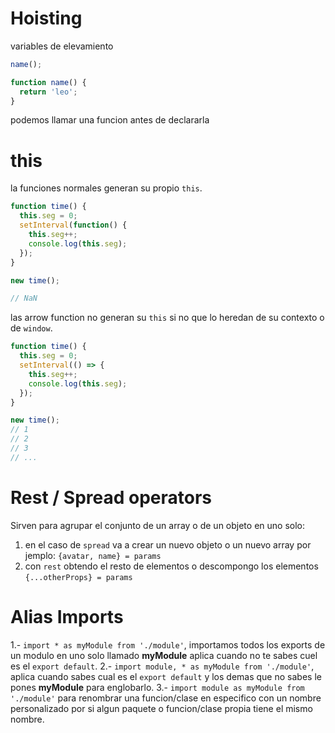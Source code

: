 # Hoisting

variables de elevamiento

```js
name();

function name() {
  return 'leo';
}
```
podemos llamar una funcion antes de declararla

# this

la funciones normales generan su propio `this`. 

```js
function time() {
  this.seg = 0;
  setInterval(function() {
    this.seg++;
    console.log(this.seg);
  });
}

new time();

// NaN
```

las arrow function no generan su `this` si no que lo heredan de su
contexto o de `window`.

```js
function time() {
  this.seg = 0;
  setInterval(() => {
    this.seg++;
    console.log(this.seg);
  });
}

new time();
// 1
// 2
// 3
// ...
```

# Rest / Spread operators

Sirven para agrupar el conjunto de un array o de un objeto en uno solo:

1. en el caso de `spread` va a crear un nuevo objeto o un nuevo array por jemplo: `{avatar, name} = params`
2. con `rest` obtendo el resto de elementos o descompongo los elementos `{...otherProps} = params`

# Alias Imports

1.- `import * as myModule from './module'`, importamos todos los exports de un modulo en uno solo llamado **myModule** aplica cuando no te sabes cuel es el `export default`.
2.- `import module, * as myModule from './module'`, aplica cuando sabes cual es el `export default` y los demas que no sabes le pones **myModule** para englobarlo.
3.- `import module as myModule from './module'` para renombrar una funcion/clase en especifico con un nombre personalizado por si algun paquete o funcion/clase propia tiene el mismo nombre.
